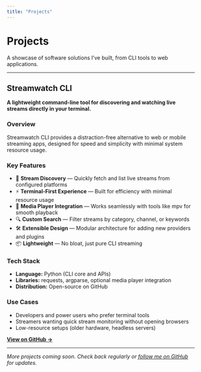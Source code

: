 ```yaml
---
title: "Projects"
---
```


# Projects

A showcase of software solutions I've built, from CLI tools to web applications.

---

## Streamwatch CLI

**A lightweight command-line tool for discovering and watching live streams directly in your terminal.**

### Overview
Streamwatch CLI provides a distraction-free alternative to web or mobile streaming apps, designed for speed and simplicity with minimal system resource usage.

### Key Features
- 🎥 **Stream Discovery** — Quickly fetch and list live streams from configured platforms
- ⚡ **Terminal-First Experience** — Built for efficiency with minimal resource usage  
- 🔌 **Media Player Integration** — Works seamlessly with tools like mpv for smooth playback
- 🔍 **Custom Search** — Filter streams by category, channel, or keywords
- 🛠 **Extensible Design** — Modular architecture for adding new providers and plugins
- 📦 **Lightweight** — No bloat, just pure CLI streaming

### Tech Stack
- **Language:** Python (CLI core and APIs)
- **Libraries:** requests, argparse, optional media player integration
- **Distribution:** Open-source on GitHub

### Use Cases
- Developers and power users who prefer terminal tools
- Streamers wanting quick stream monitoring without opening browsers
- Low-resource setups (older hardware, headless servers)

**[View on GitHub →](https://github.com/snowballons/streamwatch-cli)**

---

*More projects coming soon. Check back regularly or [follow me on GitHub](https://github.com/snowballons) for updates.*
